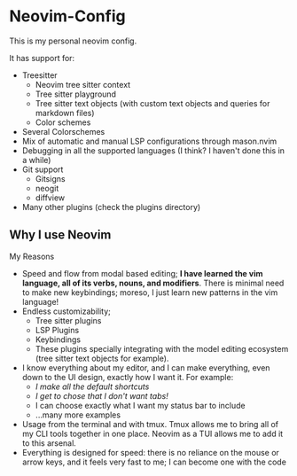 # Neovim-Config
This is my personal neovim config.

It has support for:
- Treesitter
    * Neovim tree sitter context
    * Tree sitter playground 
    * Tree sitter text objects (with custom text objects and queries for markdown files)
    * Color schemes
- Several Colorschemes
- Mix of automatic and manual LSP configurations through mason.nvim
- Debugging in all the supported languages (I think? I haven't done this in a while)
- Git support
    * Gitsigns
    * neogit
    * diffview
- Many other plugins (check the plugins directory)

## Why I use Neovim

My Reasons
- Speed and flow from modal based editing; **I have learned the vim language, all of its verbs, nouns, and modifiers**. There is minimal need to make new keybindings; moreso, I just learn new patterns in the vim language!
- Endless customizability; 
    * Tree sitter plugins
    * LSP Plugins
    * Keybindings
    * These plugins specially integrating with the model editing ecosystem (tree sitter text objects for example). 
- I know everything about my editor, and I can make everything, even down to the UI design, exactly how I want it. For example:
    * *I make all the default shortcuts*
    * *I get to chose that I don't want tabs!*
    * I can choose exactly what I want my status bar to include
    * ...many more examples
- Usage from the terminal and with tmux. Tmux allows me to bring all of my CLI tools together in one place. Neovim as a TUI allows me to add it to this arsenal. 
- Everything is designed for speed: there is no reliance on the mouse or arrow keys, and it feels very fast to me; I can become one with the code
